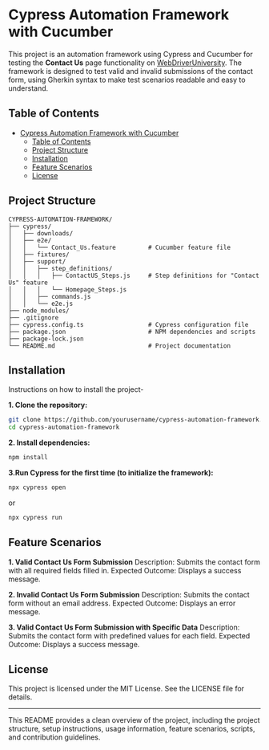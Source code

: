 # Cypress Automation Framework with Cucumber

This project is an automation framework using Cypress and Cucumber for testing the **Contact Us** page functionality on [WebDriverUniversity](http://webdriveruniversity.com/). The framework is designed to test valid and invalid submissions of the contact form, using Gherkin syntax to make test scenarios readable and easy to understand.

## Table of Contents

- [Cypress Automation Framework with Cucumber](#cypress-automation-framework-with-cucumber)
  - [Table of Contents](#table-of-contents)
  - [Project Structure](#project-structure)
  - [Installation](#installation)
  - [Feature Scenarios](#feature-scenarios)
  - [License](#license)

## Project Structure

```plaintext
CYPRESS-AUTOMATION-FRAMEWORK/
├── cypress/
│   ├── downloads/
│   ├── e2e/
│   │   └── Contact_Us.feature         # Cucumber feature file
│   ├── fixtures/
│   ├── support/
│   │   ├── step_definitions/
│   │   │   ├── ContactUS_Steps.js     # Step definitions for "Contact Us" feature
│   │   │   └── Homepage_Steps.js
│   │   ├── commands.js
│   │   └── e2e.js
├── node_modules/
├── .gitignore
├── cypress.config.ts                  # Cypress configuration file
├── package.json                       # NPM dependencies and scripts
├── package-lock.json
└── README.md                          # Project documentation
```

## Installation

Instructions on how to install the project-

**1. Clone the repository:**

```bash
git clone https://github.com/yourusername/cypress-automation-framework.git
cd cypress-automation-framework
```

**2. Install dependencies:**

```bash
npm install
```

**3.Run Cypress for the first time (to initialize the framework):**

```bash
npx cypress open

```

or

```bash
npx cypress run
```

## Feature Scenarios

**1. Valid Contact Us Form Submission**
Description: Submits the contact form with all required fields filled in.
Expected Outcome: Displays a success message.

**2. Invalid Contact Us Form Submission**
Description: Submits the contact form without an email address.
Expected Outcome: Displays an error message.

**3. Valid Contact Us Form Submission with Specific Data**
Description: Submits the contact form with predefined values for each field.
Expected Outcome: Displays a success message.

## License

This project is licensed under the MIT License. See the LICENSE file for details.

---
This README provides a clean overview of the project, including the project structure, setup instructions, usage information, feature scenarios, scripts, and contribution guidelines.
